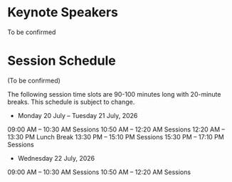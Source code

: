

# Keynote Speakers

To be confirmed



# Session Schedule

(To be confirmed)

The following session time slots are 90-100 minutes long with 20-minute breaks. This schedule is subject to change.

- Monday 20 July – Tuesday 21 July, 2026

09:00 AM – 10:30 AM Sessions
10:50 AM – 12:20 AM Sessions
12:20 AM – 13:30 PM Lunch Break
13:30 PM – 15:10 PM Sessions
15:30 PM – 17:10 PM Sessions

- Wednesday 22 July, 2026

09:00 AM – 10:30 AM Sessions
10:50 AM – 12:20 AM Sessions
